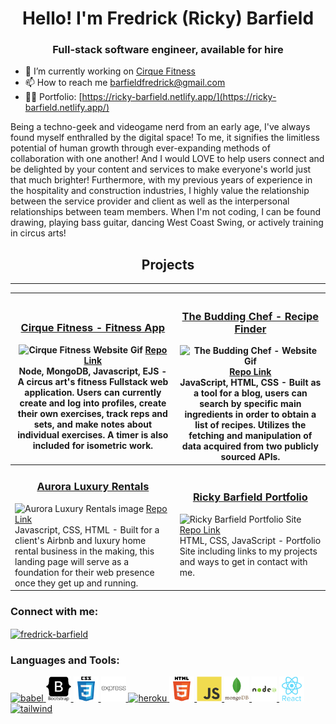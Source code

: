

<h1 align="center">Hello! I'm Fredrick (Ricky) Barfield</h1>
<h3 align="center">Full-stack software engineer, available for hire </h3>

- 🔭 I’m currently working on [Cirque Fitness](https://cirque-fitness-7a65c25767f6.herokuapp.com/)
- 📫 How to reach me barfieldfredrick@gmail.com
- 👨‍💻 Portfolio: [https://ricky-barfield.netlify.app/](https://ricky-barfield.netlify.app/)

Being a techno-geek and videogame nerd from an early age, I've always found myself enthralled by the digital space! To me, it signifies the limitless potential of human growth through ever-expanding methods of collaboration with one another! And I would LOVE to help users connect and be delighted by your content and services to make everyone's world just that much brighter! Furthermore, with my previous years of experience in the hospitality and construction industries, I highly value the relationship between the service provider and client as well as the interpersonal relationships between team members. When I'm not coding, I can be found drawing, playing bass guitar, dancing West Coast Swing, or actively training in circus arts!
<h2 align="center">Projects</h2>

-------------

|<h3 align='center'> [Cirque Fitness - Fitness App](https://cirque-fitness-7a65c25767f6.herokuapp.com/) </h3> </h3>![Cirque Fitness Website Gif](https://res.cloudinary.com/dniwvymzt/image/upload/v1697132736/Portfolio/CirqueFitness_wckdlp.gif) [Repo Link](https://github.com/flbarfield/cirqueFitness) <br>Node, MongoDB, Javascript, EJS - A circus art's fitness Fullstack web application. Users can currently create and log into profiles, create their own exercises, track reps and sets, and make notes about individual exercises. A timer is also included for isometric work.   |<h3 align='center'>[The Budding Chef - Recipe Finder](https://thebuddingchef.netlify.app/)</h3>![The Budding Chef - Website Gif](https://res.cloudinary.com/dniwvymzt/image/upload/v1697132736/Portfolio/TheBuddingChef_kxhedk.gif) [Repo Link](https://github.com/flbarfield/theBuddingChef)<br>JavaScript, HTML, CSS - Built as a tool for a blog, users can search by specific main ingredients in order to obtain a list of recipes. Utilizes the fetching and manipulation of data acquired from two publicly sourced APIs. | 
|---|---|
|<h3 align="center"> [Aurora Luxury Rentals](https://auroraluxuryrentals.netlify.app/) </h3>![Aurora Luxury Rentals image](https://res.cloudinary.com/dniwvymzt/image/upload/v1697132842/Portfolio/auroraStill_banubq.png) [Repo Link](https://github.com/flbarfield/auroraLuxuryRentals) <br>Javascript, CSS, HTML - Built for a client's Airbnb and luxury home rental business in the making, this landing page will serve as a foundation for their web presence once they get up and running.         |<h3 align='center'> [Ricky Barfield Portfolio](https://ricky-barfield.netlify.app/) </h3>![Ricky Barfield Portfolio Site](https://res.cloudinary.com/dniwvymzt/image/upload/v1697132736/Portfolio/portfolioScreen_miwun1.png) [Repo Link](https://github.com/flbarfield/portfolioStuff) <br>HTML, CSS, JavaScript - Portfolio Site including links to my projects and ways to get in contact with me.|





<h3 align="left">Connect with me:</h3>
<p align="left">
<a href="https://linkedin.com/in/fredrick-barfield" target="blank"><img align="center" src="https://raw.githubusercontent.com/rahuldkjain/github-profile-readme-generator/master/src/images/icons/Social/linked-in-alt.svg" alt="fredrick-barfield" height="30" width="40" /></a>
</p>

<h3 align="left">Languages and Tools:</h3>
<p align="left"> <a href="https://babeljs.io/" target="_blank" rel="noreferrer"> <img src="https://www.vectorlogo.zone/logos/babeljs/babeljs-icon.svg" alt="babel" width="40" height="40"/> </a> <a href="https://getbootstrap.com" target="_blank" rel="noreferrer"> <img src="https://raw.githubusercontent.com/devicons/devicon/master/icons/bootstrap/bootstrap-plain-wordmark.svg" alt="bootstrap" width="40" height="40"/> </a> <a href="https://www.w3schools.com/css/" target="_blank" rel="noreferrer"> <img src="https://raw.githubusercontent.com/devicons/devicon/master/icons/css3/css3-original-wordmark.svg" alt="css3" width="40" height="40"/> </a> <a href="https://expressjs.com" target="_blank" rel="noreferrer"> <img src="https://raw.githubusercontent.com/devicons/devicon/master/icons/express/express-original-wordmark.svg" alt="express" width="40" height="40"/> </a> <a href="https://heroku.com" target="_blank" rel="noreferrer"> <img src="https://www.vectorlogo.zone/logos/heroku/heroku-icon.svg" alt="heroku" width="40" height="40"/> </a> <a href="https://www.w3.org/html/" target="_blank" rel="noreferrer"> <img src="https://raw.githubusercontent.com/devicons/devicon/master/icons/html5/html5-original-wordmark.svg" alt="html5" width="40" height="40"/> </a> <a href="https://developer.mozilla.org/en-US/docs/Web/JavaScript" target="_blank" rel="noreferrer"> <img src="https://raw.githubusercontent.com/devicons/devicon/master/icons/javascript/javascript-original.svg" alt="javascript" width="40" height="40"/> </a> <a href="https://www.mongodb.com/" target="_blank" rel="noreferrer"> <img src="https://raw.githubusercontent.com/devicons/devicon/master/icons/mongodb/mongodb-original-wordmark.svg" alt="mongodb" width="40" height="40"/> </a> <a href="https://nodejs.org" target="_blank" rel="noreferrer"> <img src="https://raw.githubusercontent.com/devicons/devicon/master/icons/nodejs/nodejs-original-wordmark.svg" alt="nodejs" width="40" height="40"/> </a> <a href="https://reactjs.org/" target="_blank" rel="noreferrer"> <img src="https://raw.githubusercontent.com/devicons/devicon/master/icons/react/react-original-wordmark.svg" alt="react" width="40" height="40"/> </a> <a href="https://tailwindcss.com/" target="_blank" rel="noreferrer"> <img src="https://www.vectorlogo.zone/logos/tailwindcss/tailwindcss-icon.svg" alt="tailwind" width="40" height="40"/> </a> </p>
